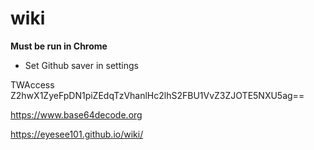 # wiki

__Must be run in Chrome__

- Set Github saver in settings

TWAccess Z2hwX1ZyeFpDN1piZEdqTzVhanlHc2lhS2FBU1VvZ3ZJOTE5NXU5ag==

<https://www.base64decode.org>

<https://eyesee101.github.io/wiki/>

